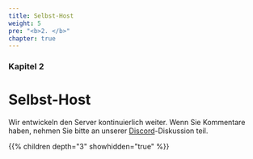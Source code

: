 ```yaml
---
title: Selbst-Host
weight: 5
pre: "<b>2. </b>"
chapter: true
---
```


### Kapitel 2

# Selbst-Host

Wir entwickeln den Server kontinuierlich weiter. Wenn Sie Kommentare haben, nehmen Sie bitte an unserer [Discord](https://discord.com/invite/nDceKgxnkV)-Diskussion teil.

{{% children depth="3" showhidden="true" %}}
